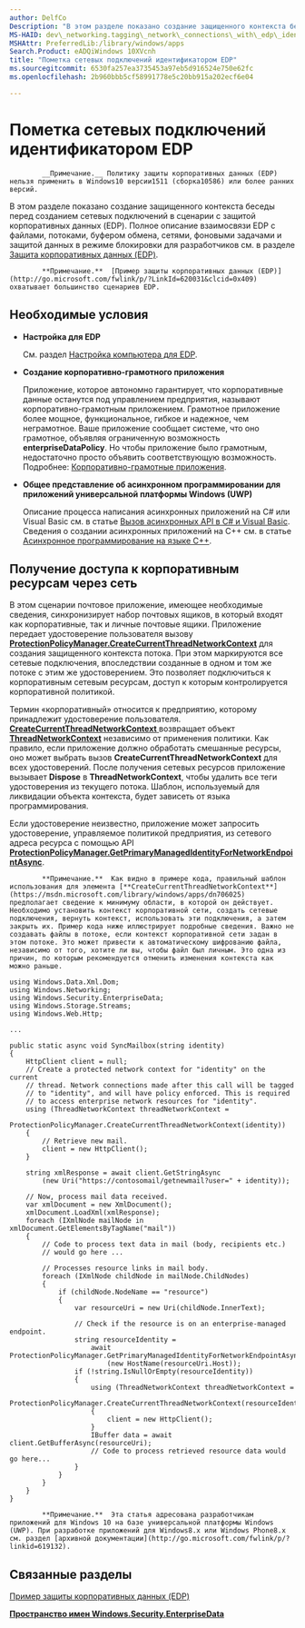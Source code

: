 ```yaml
---
author: DelfCo
Description: "В этом разделе показано создание защищенного контекста беседы перед созданием сетевых подключений в сценарии с защитой корпоративных данных (EDP)."
MS-HAID: dev\_networking.tagging\_network\_connections\_with\_edp\_identity
MSHAttr: PreferredLib:/library/windows/apps
Search.Product: eADQiWindows 10XVcnh
title: "Пометка сетевых подключений идентификатором EDP"
ms.sourcegitcommit: 6530fa257ea3735453a97eb5d916524e750e62fc
ms.openlocfilehash: 2b960bbb5cf58991778e5c20bb915a202ecf6e04

---
```


# Пометка сетевых подключений идентификатором EDP


            __Примечание.__ Политику защиты корпоративных данных (EDP) нельзя применить в Windows10 версии1511 (сборка10586) или более ранних версий.

В этом разделе показано создание защищенного контекста беседы перед созданием сетевых подключений в сценарии с защитой корпоративных данных (EDP). Полное описание взаимосвязи EDP с файлами, потоками, буфером обмена, сетями, фоновыми задачами и защитой данных в режиме блокировки для разработчиков см. в разделе [Защита корпоративных данных (EDP)](../enterprise/edp-hub.md).


            **Примечание.**  [Пример защиты корпоративных данных (EDP)](http://go.microsoft.com/fwlink/p/?LinkId=620031&clcid=0x409) охватывает большинство сценариев EDP.



## Необходимые условия


-   **Настройка для EDP**

    См. раздел [Настройка компьютера для EDP](../enterprise/edp-hub.md#set-up-your-computer-for-EDP).

-   **Создание корпоративно-грамотного приложения**

    Приложение, которое автономно гарантирует, что корпоративные данные останутся под управлением предприятия, называют корпоративно-грамотным приложением. Грамотное приложение более мощное, функциональное, гибкое и надежное, чем неграмотное. Ваше приложение сообщает системе, что оно грамотное, объявляя ограниченную возможность **enterpriseDataPolicy**. Но чтобы приложение было грамотным, недостаточно просто объявить соответствующую возможность. Подробнее: [Корпоративно-грамотные приложения](../enterprise/edp-hub.md#enterprise-enlightened-apps).

-   **Общее представление об асинхронном программировании для приложений универсальной платформы Windows (UWP)**

    Описание процесса написания асинхронных приложений на C\# или Visual Basic см. в статье [Вызов асинхронных API в C\# и Visual Basic](https://msdn.microsoft.com/library/windows/apps/mt187337). Сведения о создании асинхронных приложений на C++ см. в статье [Асинхронное программирование на языке C++](https://msdn.microsoft.com/library/windows/apps/mt187334).

## Получение доступа к корпоративным ресурсам через сеть


В этом сценарии почтовое приложение, имеющее необходимые сведения, синхронизирует набор почтовых ящиков, в который входят как корпоративные, так и личные почтовые ящики. Приложение передает удостоверение пользователя вызову [**ProtectionPolicyManager.CreateCurrentThreadNetworkContext**](https://msdn.microsoft.com/library/windows/apps/dn706025) для создания защищенного контекста потока. При этом маркируются все сетевые подключения, впоследствии созданные в одном и том же потоке с этим же удостоверением. Это позволяет подключиться к корпоративным сетевым ресурсам, доступ к которым контролируется корпоративной политикой.

Термин «корпоративный» относится к предприятию, которому принадлежит удостоверение пользователя. 
            [
              **CreateCurrentThreadNetworkContext**
            ](https://msdn.microsoft.com/library/windows/apps/dn706025) возвращает объект [**ThreadNetworkContext**](https://msdn.microsoft.com/library/windows/apps/dn706029) независимо от применения политики. Как правило, если приложение должно обработать смешанные ресурсы, оно может выбрать вызов **CreateCurrentThreadNetworkContext** для всех удостоверений. После получения сетевых ресурсов приложение вызывает **Dispose** в **ThreadNetworkContext**, чтобы удалить все теги удостоверения из текущего потока. Шаблон, используемый для ликвидации объекта контекста, будет зависеть от языка программирования.

Если удостоверение неизвестно, приложение может запросить удостоверение, управляемое политикой предприятия, из сетевого адреса ресурса с помощью API [**ProtectionPolicyManager.GetPrimaryManagedIdentityForNetworkEndpointAsync**](https://msdn.microsoft.com/library/windows/apps/dn706027).


            **Примечание.**  Как видно в примере кода, правильный шаблон использования для элемента [**CreateCurrentThreadNetworkContext**](https://msdn.microsoft.com/library/windows/apps/dn706025) предполагает сведение к минимуму области, в которой он действует. Необходимо установить контекст корпоративной сети, создать сетевые подключения, вернуть контекст, использовать эти подключения, а затем закрыть их. Пример кода ниже иллюстрирует подробные сведения. Важно не создавать файлы в потоке, если контекст корпоративной сети задан в этом потоке. Это может привести к автоматическому шифрованию файла, независимо от того, хотите ли вы, чтобы файл был личным. Это одна из причин, по которым рекомендуется отменить изменения контекста как можно раньше.



```CSharp
using Windows.Data.Xml.Dom;
using Windows.Networking;
using Windows.Security.EnterpriseData;
using Windows.Storage.Streams;
using Windows.Web.Http;

...

public static async void SyncMailbox(string identity)
{
    HttpClient client = null;
    // Create a protected network context for "identity" on the current
    // thread. Network connections made after this call will be tagged
    // to "identity", and will have policy enforced. This is required
    // to access enterprise network resources for "identity".
    using (ThreadNetworkContext threadNetworkContext = 
        ProtectionPolicyManager.CreateCurrentThreadNetworkContext(identity))
    {
        // Retrieve new mail.
        client = new HttpClient();
    }

    string xmlResponse = await client.GetStringAsync
        (new Uri("https://contosomail/getnewmail?user=" + identity));

    // Now, process mail data received.
    var xmlDocument = new XmlDocument();
    xmlDocument.LoadXml(xmlResponse);
    foreach (IXmlNode mailNode in xmlDocument.GetElementsByTagName("mail"))
    {
        // Code to process text data in mail (body, recipients etc.)
        // would go here ...

        // Processes resource links in mail body.
        foreach (IXmlNode childNode in mailNode.ChildNodes)
        {
            if (childNode.NodeName == "resource")
            {
                var resourceUri = new Uri(childNode.InnerText);

                // Check if the resource is on an enterprise-managed endpoint.
                string resourceIdentity =
                    await ProtectionPolicyManager.GetPrimaryManagedIdentityForNetworkEndpointAsync
                        (new HostName(resourceUri.Host));
                if (!string.IsNullOrEmpty(resourceIdentity))
                {
                    using (ThreadNetworkContext threadNetworkContext =
                        ProtectionPolicyManager.CreateCurrentThreadNetworkContext(resourceIdentity))
                    {
                        client = new HttpClient();
                    }
                    IBuffer data = await client.GetBufferAsync(resourceUri);
                    // Code to process retrieved resource data would go here...
                }
            }
        }
    }
}
```


            **Примечание.**  Эта статья адресована разработчикам приложений для Windows 10 на базе универсальной платформы Windows (UWP). При разработке приложений для Windows8.x или Windows Phone8.x см. раздел [архивной документации](http://go.microsoft.com/fwlink/p/?linkid=619132).



## Связанные разделы


[Пример защиты корпоративных данных (EDP)](http://go.microsoft.com/fwlink/p/?LinkId=620031&clcid=0x409)

[**Пространство имен Windows.Security.EnterpriseData**](https://msdn.microsoft.com/library/windows/apps/dn279153)

 

 






<!--HONumber=Jun16_HO4-->


